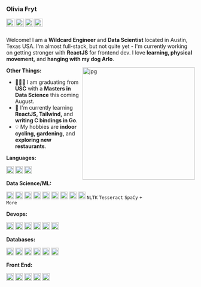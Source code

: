 ### Olivia Fryt

<a href="https://oliviafryt.com">
  <img align="left" alt="OliviaFryt.com" width="22px" src="https://em-content.zobj.net/thumbs/120/apple/354/mirror-ball_1faa9.png" />
</a>
<a href="https://github.com/frytoli/">
  <img align="left" alt="Github" width="22px" src="https://cdn.jsdelivr.net/npm/simple-icons@v3/icons/github.svg" />
</a>
<a href="https://huggingface.co/frytoli">
  <img align="left" alt="Hugging Face" width="22px" src="https://em-content.zobj.net/thumbs/120/apple/354/hugging-face_1f917.png" />
</a>
<a href="https://www.linkedin.com/in/olivia-fryt ">
  <img align="left" alt="Linkedin" width="22px" src="https://cdn.jsdelivr.net/npm/simple-icons@3.12.2/icons/linkedin.svg" />
</a>

<br />
<br />

Welcome! I am a **Wildcard Engineer** and **Data Scientist** located in Austin, Texas USA. I'm almost full-stack, but not quite yet - I'm currently working on getting stronger with **ReactJS** for frontend dev. I love **learning, physical movement,** and **hanging with my dog Arlo**.

<img align="right" alt="jpg" width="300px" src="https://media.giphy.com/media/l0K4mbH4lKBhAPFU4/giphy.gif" />

**Other Things:**

- 👩🏻‍🎓 I am graduating from **USC** with a **Masters in Data Science** this coming August.
- 🌱 I'm currently learning **ReactJS, Tailwind,** and **writing C bindings in Go**. 
- 💡 My hobbies are **indoor cycling, gardening,** and **exploring new restaurants**.




**Languages:**  

<code><img alt="Python" height="20" src="https://cdn.jsdelivr.net/npm/simple-icons@3.12.2/icons/python.svg"></code>
<code><img alt="Go" height="20" src="https://cdn.jsdelivr.net/npm/simple-icons@3.12.2/icons/go.svg"></code>
<code><img alt="R" height="20" src="https://cdn.jsdelivr.net/npm/simple-icons@3.12.2/icons/r.svg"></code>

**Data Science/ML:**

<code><img alt="Pytorch" height="20" src="https://cdn.jsdelivr.net/npm/simple-icons@3.12.2/icons/pytorch.svg"></code>
<code><img alt="Tensorflow" height="20" src="https://cdn.jsdelivr.net/npm/simple-icons@3.12.2/icons/tensorflow.svg"></code>
<code><img alt="ONNX" height="20" src="https://artwork.lfaidata.foundation/projects/onnx/icon/color/onnx-icon-color.png"></code>
<code><img alt="Hugging Face" height="20" src="https://i.pinimg.com/474x/ab/e9/0a/abe90a42361ea0252f8e5bec29e33b8a.jpg"></code>
<code><img alt="Numpy" height="20" src="https://cdn.jsdelivr.net/npm/simple-icons@3.12.2/icons/numpy.svg"></code>
<code><img alt="Scikit-Learn" height="20" src="https://cdn.jsdelivr.net/npm/simple-icons@3.12.2/icons/scikit-learn.svg"></code>
<code><img alt="Pandas" height="20" src="https://cdn.jsdelivr.net/npm/simple-icons@3.12.2/icons/pandas.svg"></code>
<code><img alt="OpenCV" height="20" src="https://static-00.iconduck.com/assets.00/opencv-icon-512x479-0siohxfm.png"></code>
<code><img alt="D3.js" height="20" src="https://cdn.jsdelivr.net/npm/simple-icons@3.12.2/icons/d3-dot-js.svg"></code>
<code>NLTK</code>
<code>Tesseract</code>
<code>SpaCy</code>
<code>+ More</code>

**Devops:**

<code><img alt="Docker" height="20" src="https://cdn.jsdelivr.net/npm/simple-icons@3.12.2/icons/docker.svg"></code>
<code><img alt="Bash" height="20" src="https://cdn.jsdelivr.net/npm/simple-icons@3.12.2/icons/gnubash.svg"></code>
<code><img alt="Linux" height="20" src="https://cdn.jsdelivr.net/npm/simple-icons@3.12.2/icons/linux.svg"></code>
<code><img alt="Git" height="20" src="https://cdn.jsdelivr.net/npm/simple-icons@3.12.2/icons/git.svg"></code>
<code><img alt="AWS" height="20" src="https://cdn.jsdelivr.net/npm/simple-icons@3.12.2/icons/amazonaws.svg"></code>
<code><img alt="GCP" height="20" src="https://cdn.jsdelivr.net/npm/simple-icons@3.12.2/icons/googlecloud.svg"></code>

**Databases:**

<code><img alt="ArangoDB" height="20" src="https://www.svgrepo.com/show/329972/arangodb.svg"></code>
<code><img alt="Firebase" height="20" src="https://cdn.jsdelivr.net/npm/simple-icons@3.12.2/icons/firebase.svg"></code>
<code><img alt="MongoDB" height="20" src="https://cdn.jsdelivr.net/npm/simple-icons@3.12.2/icons/mongodb.svg"></code>
<code><img alt="MySQL" height="20" src="https://cdn.jsdelivr.net/npm/simple-icons@3.12.2/icons/mysql.svg"></code>
<code><img alt="PostgreSQL" height="20" src="https://cdn.jsdelivr.net/npm/simple-icons@3.12.2/icons/postgresql.svg"></code>
<code><img alt="Neo4j" height="20" src="https://cdn.jsdelivr.net/npm/simple-icons@3.12.2/icons/neo4j.svg"></code>

**Front End:**

<code><img height="20" src="https://cdn.jsdelivr.net/npm/simple-icons@3.12.2/icons/react.svg"></code>
<code><img height="20" src="https://cdn.jsdelivr.net/npm/simple-icons@3.12.2/icons/css3.svg"></code>
<code><img height="20" src="https://cdn.jsdelivr.net/npm/simple-icons@3.12.2/icons/tailwindcss.svg"></code>
<code><img height="20" src="https://cdn.jsdelivr.net/npm/simple-icons@3.12.2/icons/html5.svg"></code>
<code><img height="20" src="https://cdn.jsdelivr.net/npm/simple-icons@3.12.2/icons/flask.svg"></code>
